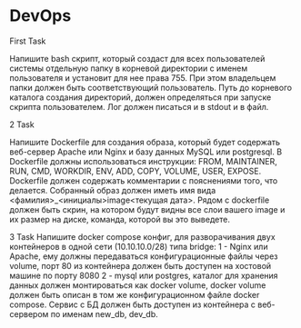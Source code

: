 # DevOps

First Task 

Напишите bash скрипт, который создаст для всех пользователей
системы отдельную папку в корневой директории с именем пользователя и
установит для нее права 755. При этом владельцем папки должен быть соответствующий пользователь.
Путь до корневого каталога создания директорий, должен определяться при запуске скрипта пользователем.
Лог должен писаться и в stdout и в файл.


2 Task


Напишите Dockerfile для создания образа, который будет содержать веб-сервер Apache или Nginx и базу данных MySQL или postgresql. В Dockerfile должны использоваться инструкции: FROM, MAINTAINER, RUN, CMD, WORKDIR, ENV, ADD, COPY, VOLUME, USER, EXPOSE. Dockerfile должен содержать комментарии с пояснениями того, что делается. Собранный образ должен иметь имя вида <фамилия>_<инициалы>image<текущая дата>. Рядом с dockerfile должен быть скрин, на котором будут видны все слои вашего image и их размер на диске, команда, которой вы это выведете.


3 Task
Напишите docker compose конфиг, для разворачивания двух контейнеров в одной сети (10.10.10.0/28) типа bridge: 1 - Nginx или Apache, ему должны передаваться конфигурационные файлы через volume, порт 80 из контейнера должен быть доступен на хостовой машине по порту 8080 2 - mysql или postgres, каталог для хранения данных должен монтироваться как docker volume, docker volume должен быть описан в том же конфигурационном файле docker compose. Сервис с БД должен быть доступен из контейнера с веб-сервером по именам new_db, dev_db.
